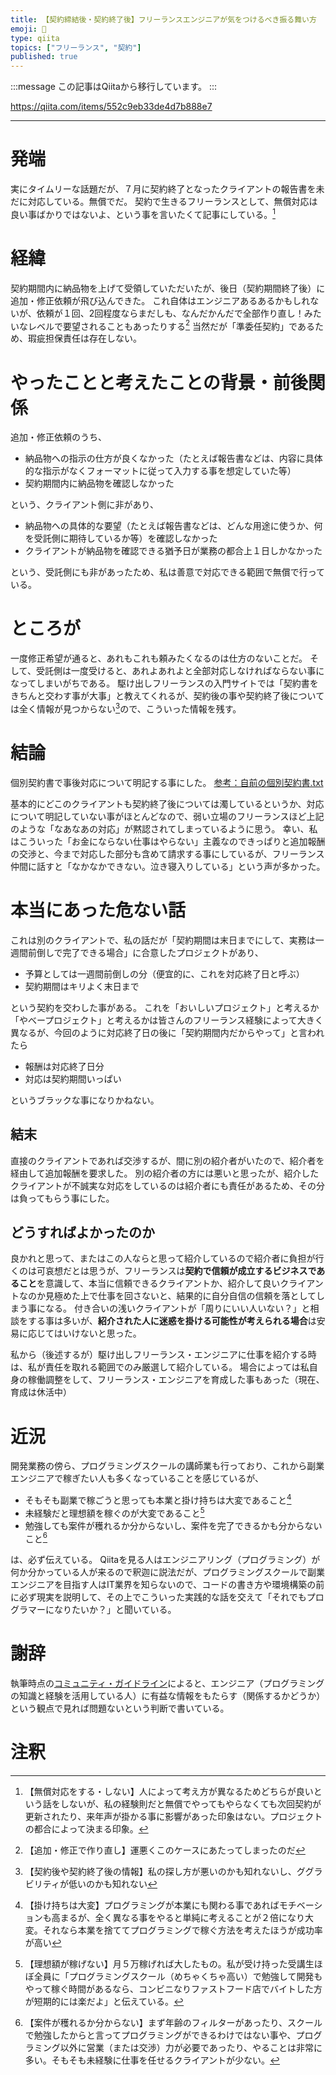```yaml
---
title: 【契約締結後・契約終了後】フリーランスエンジニアが気をつけるべき振る舞い方
emoji: 📝
type: qiita
topics: ["フリーランス", "契約"]
published: true
---
```


:::message
この記事はQiitaから移行しています。
:::

https://qiita.com/items/552c9eb33de4d7b888e7

---


# 発端
実にタイムリーな話題だが、７月に契約終了となったクライアントの報告書を未だに対応している。無償でだ。
契約で生きるフリーランスとして、無償対応は良い事ばかりではないよ、という事を言いたくて記事にしている。[^1]

# 経緯
契約期間内に納品物を上げて受領していただいたが、後日（契約期間終了後）に追加・修正依頼が飛び込んできた。
これ自体はエンジニアあるあるかもしれないが、依頼が１回、2回程度ならまだしも、なんだかんだで全部作り直し！みたいなレベルで要望されることもあったりする[^2]
当然だが「準委任契約」であるため、瑕疵担保責任は存在しない。

# やったことと考えたことの背景・前後関係
追加・修正依頼のうち、

- 納品物への指示の仕方が良くなかった（たとえば報告書などは、内容に具体的な指示がなくフォーマットに従って入力する事を想定していた等）
- 契約期間内に納品物を確認しなかった

という、クライアント側に非があり、

- 納品物への具体的な要望（たとえば報告書などは、どんな用途に使うか、何を受託側に期待しているか等）を確認しなかった
- クライアントが納品物を確認できる猶予日が業務の都合上１日しかなかった

という、受託側にも非があったため、私は善意で対応できる範囲で無償で行っている。

# ところが
一度修正希望が通ると、あれもこれも頼みたくなるのは仕方のないことだ。
そして、受託側は一度受けると、あれよあれよと全部対応しなければならない事になってしまいがちである。
駆け出しフリーランスの入門サイトでは「契約書をきちんと交わす事が大事」と教えてくれるが、契約後の事や契約終了後については全く情報が見つからない[^3]ので、こういった情報を残す。

# 結論
個別契約書で事後対応について明記する事にした。
[参考：自前の個別契約書.txt](https://github.com/shimajima-eiji/shimajima-eiji/blob/master/AgreeDoc/docs/individual.txt)

基本的にどこのクライアントも契約終了後については濁しているというか、対応について明記していない事がほとんどなので、弱い立場のフリーランスほど上記のような「なあなあの対応」が黙認されてしまっているように思う。
幸い、私はこういった「お金にならない仕事はやらない」主義なのできっぱりと追加報酬の交渉と、今まで対応した部分も含めて請求する事にしているが、フリーランス仲間に話すと「なかなかできない。泣き寝入りしている」という声が多かった。

# 本当にあった危ない話
これは別のクライアントで、私の話だが「契約期間は末日までにして、実務は一週間前倒しで完了できる場合」に合意したプロジェクトがあり、

- 予算としては一週間前倒しの分（便宜的に、これを対応終了日と呼ぶ）
- 契約期間はキリよく末日まで

という契約を交わした事がある。
これを「おいしいプロジェクト」と考えるか「やべープロジェクト」と考えるかは皆さんのフリーランス経験によって大きく異なるが、今回のように対応終了日の後に「契約期間内だからやって」と言われたら

- 報酬は対応終了日分
- 対応は契約期間いっぱい

というブラックな事になりかねない。

## 結末
直接のクライアントであれば交渉するが、間に別の紹介者がいたので、紹介者を経由して追加報酬を要求した。
別の紹介者の方には悪いと思ったが、紹介したクライアントが不誠実な対応をしているのは紹介者にも責任があるため、その分は負ってもらう事にした。

## どうすればよかったのか
良かれと思って、またはこの人ならと思って紹介しているので紹介者に負担が行くのは可哀想だとは思うが、フリーランスは**契約で信頼が成立するビジネスであること**を意識して、本当に信頼できるクライアントか、紹介して良いクライアントなのか見極めた上で仕事を回さないと、結果的に自分自信の信頼を落としてしまう事になる。
付き合いの浅いクライアントが「周りにいい人いない？」と相談をする事は多いが、**紹介された人に迷惑を掛ける可能性が考えられる場合**は安易に応じてはいけないと思った。

私から（後述するが）駆け出しフリーランス・エンジニアに仕事を紹介する時は、私が責任を取れる範囲でのみ厳選して紹介している。
場合によっては私自身の稼働調整をして、フリーランス・エンジニアを育成した事もあった（現在、育成は休活中）

# 近況
開発業務の傍ら、プログラミングスクールの講師業も行っており、これから副業エンジニアで稼ぎたい人も多くなっていることを感じているが、

- そもそも副業で稼ごうと思っても本業と掛け持ちは大変であること[^4]
- 未経験だと理想額を稼ぐのが大変であること[^5]
- 勉強しても案件が穫れるか分からないし、案件を完了できるかも分からないこと[^6]

は、必ず伝えている。
Qiitaを見る人はエンジニアリング（プログラミング）が何か分かっている人が来るので釈迦に説法だが、プログラミングスクールで副業エンジニアを目指す人はIT業界を知らないので、コードの書き方や環境構築の前に必ず現実を説明して、その上でこういった実践的な話を交えて「それでもプログラマーになりたいか？」と聞いている。

# 謝辞
執筆時点の[コミュニティ・ガイドライン](https://help.qiita.com/ja/articles/qiita-community-guideline)によると、エンジニア（プログラミングの知識と経験を活用している人）に有益な情報をもたらす（関係するかどうか）という観点で見れば問題ないという判断で書いている。

# 注釈
[^1]: 【無償対応をする・しない】人によって考え方が異なるためどちらが良いという話をしないが、私の経験則だと無償でやってもやらなくても次回契約が更新されたり、来年声が掛かる事に影響があった印象はない。プロジェクトの都合によって決まる印象。
[^2]: 【追加・修正で作り直し】運悪くこのケースにあたってしまったのだ
[^3]: 【契約後や契約終了後の情報】私の探し方が悪いのかも知れないし、ググラビリティが低いのかも知れない
[^4]: 【掛け持ちは大変】プログラミングが本業にも関わる事であればモチベーションも高まるが、全く異なる事をやると単純に考えることが２倍になり大変。それなら本業を捨ててプログラミングで稼ぐ方法を考えたほうが成功率が高い
[^5]: 【理想額が稼げない】月５万稼げれば大したもの。私が受け持った受講生ほぼ全員に「プログラミングスクール（めちゃくちゃ高い）で勉強して開発もやって稼ぐ時間があるなら、コンビニなりファストフード店でバイトした方が短期的には楽だよ」と伝えている。
[^6]:  【案件が穫れるか分からない】まず年齢のフィルターがあったり、スクールで勉強したからと言ってプログラミングができるわけではない事や、プログラミング以外に営業（または交渉）力が必要であったり、やることは非常に多い。そもそも未経験に仕事を任せるクライアントが少ない。

